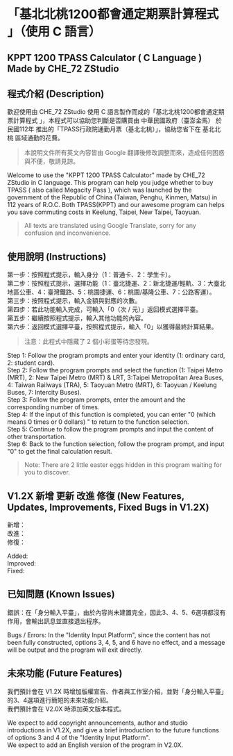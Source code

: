 # 「基北北桃1200都會通定期票計算程式 」（使用 C 語言）
## KPPT 1200 TPASS Calculator ( C Language ) Made by CHE_72 ZStudio

## 程式介紹 (Description)
歡迎使用由 CHE_72 ZStudio 使用 C 語言製作而成的「基北北桃1200都會通定期票計算程式 」，本程式可以協助您判斷是否購買由 中華民國政府（臺澎金馬） 於 民國112年 推出的「TPASS行政院通勤月票（基北北桃）」，協助您省下在 基北北桃 區域通勤的花費。
>  本說明文件所有英文內容皆由 Google 翻譯後修改調整而來，造成任何困惑與不便，敬請見諒。

Welcome to use the "KPPT 1200 TPASS Calculator" made by CHE_72 ZStudio in C language. This program can help you judge whether to buy TPASS ( also called Megacity Pass ), which was launched by the government of the Republic of China (Taiwan, Penghu, Kinmen, Matsu) in 112 years of R.O.C. Both TPASS(KPPT) and our awesome program can helps you save commuting costs in Keelung, Taipei, New Taipei, Taoyuan.
>  All texts are translated using Google Translate, sorry for any confusion and inconvenience.

## 使用說明 (Instructions)
第一步：按照程式提示，輸入身分（1：普通卡、2：學生卡）。  
第二步：按照程式提示，選擇功能（1：臺北捷運、2：新北捷運/輕軌、3：大臺北地區公車、4：臺灣鐵路、5：桃園捷運、6：桃園/基隆公車、7：公路客運）。  
第三步：按照程式提示，輸入金額與對應的次數。  
第四步：若此功能輸入完成，可輸入「0（次 / 元）」返回模式選擇平臺。  
第五步：繼續按照程式提示，輸入其他功能的內容。  
第六步：返回模式選擇平臺，按照程式提示，輸入「0」以獲得最終計算結果。  
> 注意：此程式中隱藏了 2 個小彩蛋等待您發現。

Step 1: Follow the program prompts and enter your identity (1: ordinary card, 2: student card).  
Step 2: Follow the program prompts and select the function (1: Taipei Metro (MRT), 2: New Taipei Metro (MRT) & LRT, 3:Taipei Metropolitan Area Buses, 4: Taiwan Railways (TRA), 5: Taoyuan Metro (MRT), 6: Taoyuan / Keelung Buses, 7: Intercity Buses).  
Step 3: Follow the program prompts, enter the amount and the corresponding number of times.  
Step 4: If the input of this function is completed, you can enter "0 (which means 0 times or 0 dollars) " to return to the function selection.  
Step 5: Continue to follow the program prompts and input the content of other transportation.  
Step 6: Back to the function selection, follow the program prompt, and input "0" to get the final calculation result.  
> Note: There are 2 little easter eggs hidden in this program waiting for you to discover.  

## V1.2X 新增 更新 改進 修復 (New Features, Updates, Improvements, Fixed Bugs in V1.2X)
新增：  
改進：  
修復：  

Added:  
Improved:  
Fixed:  


## 已知問題 (Known Issues)
錯誤：在「身分輸入平臺」，由於內容尚未建置完全，因此3、4、5、6選項都沒有作用，會輸出訊息並直接退出程序。  

Bugs / Errors: In the "Identity Input Platform", since the content has not been fully constructed, options 3, 4, 5, and 6 have no effect, and a message will be output and the program will exit directly.  

## 未來功能 (Future Features)
我們預計會在 V1.2X 時增加版權宣告、作者與工作室介紹，並對「身分輸入平臺」的3、4選項進行簡短的未來功能介紹。   
我們預計會在 V2.0X 時添加英文版本程式。

We expect to add copyright announcements, author and studio introductions in V1.2X, and give a brief introduction to the future functions of options 3 and 4 of the "Identity Input Platform".  
We expect to add an English version of the program in V2.0X.
